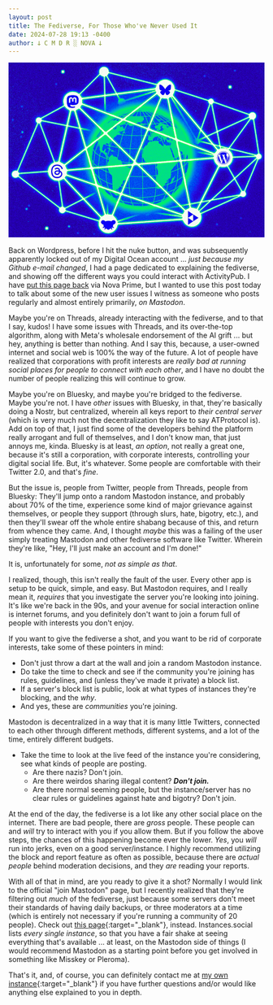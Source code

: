 ```yaml
---
layout: post
title: The Fediverse, For Those Who've Never Used It
date: 2024-07-28 19:13 -0400
author: 𐕣 C M D R ░ NOVA 𐕣
---
```

![an illustration of what the fediverse is, connected website and different communities](/img/posts/fediverse/fediverse.png)

Back on Wordpress, before I hit the nuke button, and was subsequently apparently locked out of my Digital Ocean account ... *just because my Github e-mail changed*, I had a page dedicated to explaining the fediverse, and showing off the different ways you could interact with ActivityPub. I have [put this page back](/pages/activitypub/) via Nova Prime, but I wanted to use this post today to talk about some of the new user issues I witness as someone who posts regularly and almost entirely primarily, *on Mastodon*.

Maybe you're on Threads, already interacting with the fediverse, and to that I say, kudos! I have some issues with Threads, and its over-the-top algorithm, along with Meta's wholesale endorsement of the AI grift ... but hey, anything is better than nothing. And I say this, because, a user-owned internet and social web is 100% the way of the future. A lot of people have realized that corporations with profit interests are *really bad at running social places for people to connect with each other*, and I have no doubt the number of people realizing this will continue to grow. 

Maybe you're on Bluesky, and maybe you're bridged to the fediverse. Maybe you're not. I have *other* issues with Bluesky, in that, they're basically doing a Nostr, but centralized, wherein all keys report to *their central server* (which is very much not the decentralization they like to say ATProtocol is). Add on top of that, I just find some of the developers behind the platform really arrogant and full of themselves, and I don't know man, that just annoys me, kinda. Bluesky is at least, *an option*, not really a great one, because it's still a corporation, with corporate interests, controlling your digital social life. But, it's whatever. Some people are comfortable with their Twitter 2.0, and that's *fine*.

But the issue is, people from Twitter, people from Threads, people from Bluesky: They'll jump onto a random Mastodon instance, and probably about 70% of the time, experience some kind of major grievance against themselves, or people they support (through slurs, hate, bigotry, etc.), and then they'll swear off the whole entire shabang because of this, and return from whence they came. And, I thought *maybe* this was a failing of the user simply treating Mastodon and other fediverse software like Twitter. Wherein they're like, "Hey, I'll just make an account and I'm done!"

It is, unfortunately for some, *not as simple as that*.

I realized, though, this isn't really the fault of the user. Every other app is setup to be quick, simple, and easy. But Mastodon requires, and I really mean it, *requires* that you investigate the server you're looking into joining. It's like we're back in the 90s, and your avenue for social interaction online is internet forums, and you definitely don't want to join a forum full of people with interests you don't enjoy.

If you want to give the fediverse a shot, and you want to be rid of corporate interests, take some of these pointers in mind:

- Don't just throw a dart at the wall and join a random Mastodon instance.
- Do take the time to check and see if the community you're joining has rules, guidelines, and (unless they've made it private) a block list.
- If a server's block list is public, look at what types of instances they're blocking, and the *why*.
- And yes, these are *communities* you're joining.

Mastodon is decentralized in a way that it is many little Twitters, connected to each other through different methods, different systems, and a lot of the time, entirely different budgets.

- Take the time to look at the live feed of the instance you're considering, see what kinds of people are posting.
    * Are there nazis? Don't join.
    * Are there weirdos sharing illegal content? ***Don't join.***
    * Are there normal seeming people, but the instance/server has no clear rules or guidelines against hate and bigotry? Don't join.

At the end of the day, the fediverse is a lot like any other social place on the internet. There are bad people, there are *gross* people. These people can and *will* try to interact with you if you allow them. But if you follow the above steps, the chances of this happening become ever the lower. *Yes*, you *will* run into jerks, even on a good server/instance. I highly recommend utilizing the block and report feature as often as possible, because there are *actual people* behind moderation decisions, and they *are* reading your reports.

With all of that in mind, are you ready to give it a shot? Normally I would link to the official "join Mastodon" page, but I recently realized that they're filtering out *much* of the fediverse, just because some servers don't meet their standards of having daily backups, or three moderators at a time (which is entirely not necessary if you're running a community of 20 people). Check out [this page](https://instances.social/){:target="_blank"}, instead. Instances.social lists *every single instance*, so that you have a fair shake at seeing everything that's available ... at least, on the Mastodon side of things (I would recommend Mastodon as a starting point before you get involved in something like Misskey or Pleroma).

That's it, and, of course, you can definitely contact me at [my own instance](https://mkultra.monster/@cmdr_nova){:target="_blank"} if you have further questions and/or would like anything else explained to you in depth.